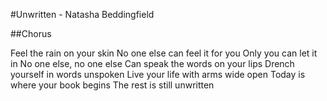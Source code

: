 #Unwritten - Natasha Beddingfield


##Chorus

Feel the rain on your skin
No one else can feel it for you
Only you can let it in
No one else, no one else
Can speak the words on your lips
Drench yourself in words unspoken
Live your life with arms wide open
Today is where your book begins
The rest is still unwritten
